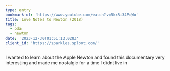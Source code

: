 ```yaml
---
type: entry
bookmark-of: 'https://www.youtube.com/watch?v=5kxRi34PqWo'
title: Love Notes to Newton (2018)
tags:
  - pda
  - newton
date: '2023-12-30T01:51:13.028Z'
client_id: 'https://sparkles.sploot.com/'
---
```

I wanted to learn about the Apple Newton and found this documentary very interesting and made me nostalgic for a time I didnt live in
